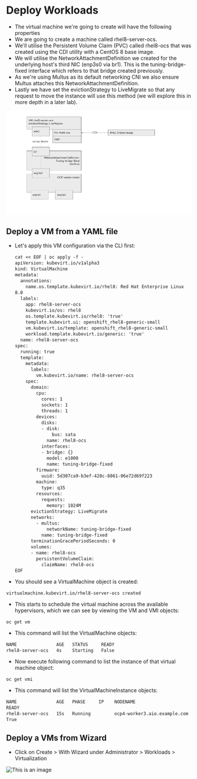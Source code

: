 # Deploy Workloads

- The virtual machine we're going to create will have the following properties
- We are going to create a machine called rhel8-server-ocs.
- We'll utilise the Persistent Volume Claim (PVC) called rhel8-ocs that was created using the CDI utility with a CentOS 8 base image.
- We will utilise the NetworkAttachmentDefinition we created for the underlying host's third NIC (enp3s0 via br1). This is the tuning-bridge-fixed interface which refers to that bridge created previously.
- As we're using Multus as its default networking CNI we also ensure Multus attaches this NetworkAttachmentDefinition.
- Lastly we have set the evictionStrategy to LiveMigrate so that any request to move the instance will use this method (we will explore this in more depth in a later lab).

![This is an image](images/1.png)

## Deploy a VM from a YAML file

- Let's apply this VM configuration via the CLI first:

  ```
  cat << EOF | oc apply -f -
  apiVersion: kubevirt.io/v1alpha3
  kind: VirtualMachine
  metadata:
    annotations:
      name.os.template.kubevirt.io/rhel8: Red Hat Enterprise Linux 8.0
    labels:
      app: rhel8-server-ocs
      kubevirt.io/os: rhel8
      os.template.kubevirt.io/rhel8: 'true'
      template.kubevirt.ui: openshift_rhel8-generic-small
      vm.kubevirt.io/template: openshift_rhel8-generic-small
      workload.template.kubevirt.io/generic: 'true'
    name: rhel8-server-ocs
  spec:
    running: true
    template:
      metadata:
        labels:
          vm.kubevirt.io/name: rhel8-server-ocs
      spec:
        domain:
          cpu:
            cores: 1
            sockets: 1
            threads: 1
          devices:
            disks:
            - disk:
                bus: sata
              name: rhel8-ocs
            interfaces:
            - bridge: {}
              model: e1000
              name: tuning-bridge-fixed
          firmware:
            uuid: 5d307ca9-b3ef-428c-8861-06e72d69f223
          machine:
            type: q35
          resources:
            requests:
              memory: 1024M
        evictionStrategy: LiveMigrate
        networks:
          - multus:
              networkName: tuning-bridge-fixed
            name: tuning-bridge-fixed
        terminationGracePeriodSeconds: 0
        volumes:
        - name: rhel8-ocs
          persistentVolumeClaim:
            claimName: rhel8-ocs
  EOF
  ```

- You should see a VirtualMachine object is created:

```
virtualmachine.kubevirt.io/rhel8-server-ocs created
```

- This starts to schedule the virtual machine across the available hypervisors, which we can see by viewing the VM and VMI objects:

```
oc get vm
```

- This command will list the VirtualMachine objects:

```
NAME               AGE   STATUS     READY
rhel8-server-ocs   4s    Starting   False
```

- Now execute following command to list the instance of that virtual machine object:

```
oc get vmi
```

- This command will list the VirtualMachineInstance objects:

```
NAME               AGE   PHASE     IP    NODENAME                       READY
rhel8-server-ocs   15s   Running         ocp4-worker3.aio.example.com   True
```

## Deploy a VMs from Wizard

- Click on Create > With Wizard under Administrator > Workloads > Virtualization

![This is an image](images/2)
